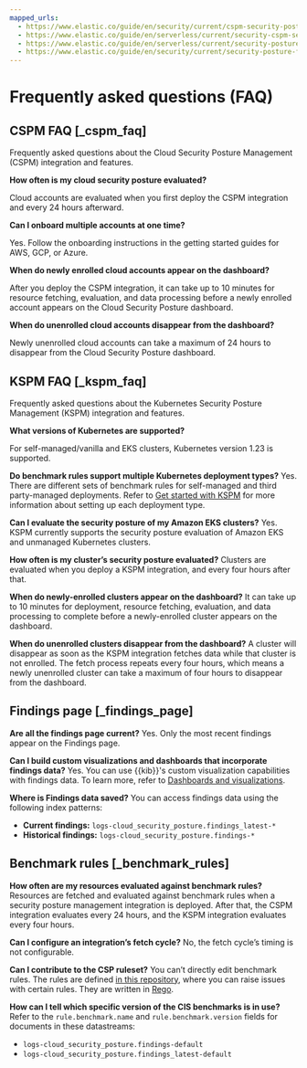 ```yaml
---
mapped_urls:
  - https://www.elastic.co/guide/en/security/current/cspm-security-posture-faq.html
  - https://www.elastic.co/guide/en/serverless/current/security-cspm-security-posture-faq.html
  - https://www.elastic.co/guide/en/serverless/current/security-posture-faq.html
  - https://www.elastic.co/guide/en/security/current/security-posture-faq.html
---
```


# Frequently asked questions (FAQ)


## CSPM FAQ [_cspm_faq]

Frequently asked questions about the Cloud Security Posture Management (CSPM) integration and features.

**How often is my cloud security posture evaluated?**

Cloud accounts are evaluated when you first deploy the CSPM integration and every 24 hours afterward.

**Can I onboard multiple accounts at one time?**

Yes. Follow the onboarding instructions in the getting started guides for AWS, GCP, or Azure.

**When do newly enrolled cloud accounts appear on the dashboard?**

After you deploy the CSPM integration, it can take up to 10 minutes for resource fetching, evaluation, and data processing before a newly enrolled account appears on the Cloud Security Posture dashboard.

**When do unenrolled cloud accounts disappear from the dashboard?**

Newly unenrolled cloud accounts can take a maximum of 24 hours to disappear from the Cloud Security Posture dashboard.


## KSPM FAQ [_kspm_faq]

Frequently asked questions about the Kubernetes Security Posture Management (KSPM) integration and features.

**What versions of Kubernetes are supported?**

For self-managed/vanilla and EKS clusters, Kubernetes version 1.23 is supported.

**Do benchmark rules support multiple Kubernetes deployment types?** Yes. There are different sets of benchmark rules for self-managed and third party-managed deployments. Refer to [Get started with KSPM](/solutions/security/cloud/get-started-with-kspm.md) for more information about setting up each deployment type.

**Can I evaluate the security posture of my Amazon EKS clusters?** Yes. KSPM currently supports the security posture evaluation of Amazon EKS and unmanaged Kubernetes clusters.

**How often is my cluster’s security posture evaluated?** Clusters are evaluated when you deploy a KSPM integration, and every four hours after that.

**When do newly-enrolled clusters appear on the dashboard?** It can take up to 10 minutes for deployment, resource fetching, evaluation, and data processing to complete before a newly-enrolled cluster appears on the dashboard.

**When do unenrolled clusters disappear from the dashboard?** A cluster will disappear as soon as the KSPM integration fetches data while that cluster is not enrolled. The fetch process repeats every four hours, which means a newly unenrolled cluster can take a maximum of four hours to disappear from the dashboard.


## Findings page [_findings_page]

**Are all the findings page current?** Yes. Only the most recent findings appear on the Findings page.

**Can I build custom visualizations and dashboards that incorporate findings data?** Yes. You can use {{kib}}'s custom visualization capabilities with findings data. To learn more, refer to [Dashboards and visualizations](/explore-analyze/dashboards.md).

**Where is Findings data saved?** You can access findings data using the following index patterns:

* **Current findings:** `logs-cloud_security_posture.findings_latest-*`
* **Historical findings:** `logs-cloud_security_posture.findings-*`


## Benchmark rules [_benchmark_rules]

**How often are my resources evaluated against benchmark rules?** Resources are fetched and evaluated against benchmark rules when a security posture management integration is deployed. After that, the CSPM integration evaluates every 24 hours, and the KSPM integration evaluates every four hours.

**Can I configure an integration’s fetch cycle?** No, the fetch cycle’s timing is not configurable.

**Can I contribute to the CSP ruleset?** You can’t directly edit benchmark rules. The rules are defined [in this repository](https://github.com/elastic/csp-security-policies), where you can raise issues with certain rules. They are written in [Rego](https://www.openpolicyagent.org/docs/latest/policy-language/).

**How can I tell which specific version of the CIS benchmarks is in use?** Refer to the `rule.benchmark.name` and `rule.benchmark.version` fields for documents in these datastreams:

* `logs-cloud_security_posture.findings-default`
* `logs-cloud_security_posture.findings_latest-default`
